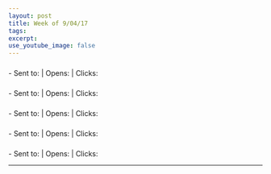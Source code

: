 ```yaml
---
layout: post
title: Week of 9/04/17
tags:
excerpt:
use_youtube_image: false
---
```

<h3></h3> - <a href=""></a>
Sent to:   |  Opens:   |   Clicks:

<h3></h3> - <a href=""></a>
Sent to:   |  Opens:   |   Clicks:

<h3></h3> - <a href=""></a>
Sent to:   |  Opens:   |   Clicks:

<h3></h3> - <a href=""></a>
Sent to:   |  Opens:   |   Clicks:

<h3></h3> - <a href=""></a>
Sent to:   |  Opens:   |   Clicks:

<hr>
